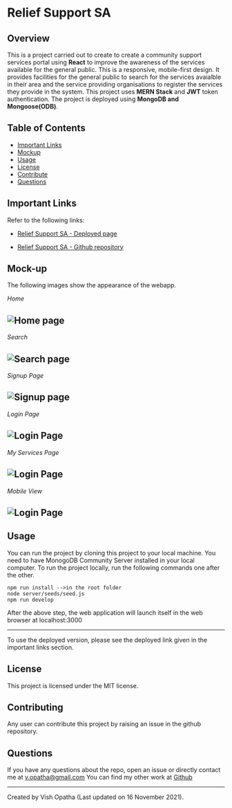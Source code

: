 # Relief Support SA

## Overview

This is a project carried out to create to create a community support services portal using **React** to improve the awareness of the services available for the general public.  This is a responsive, mobile-first design. It provides facilities for the general public to search for the services avaialble in their area and the service providing organisations to register the services they provide in the system. This project uses **MERN Stack** and **JWT** token authentication. The project is deployed using **MongoDB and Mongoose(ODB)**.

## Table of Contents

- [Important Links](#Important-Links)
- [Mockup](#Mockup)
- [Usage](#Usage)
- [License](#License)
- [Contribute](#Contributing)
- [Questions](#Questions)


## Important Links

Refer to the following links:

- [Relief Support SA - Deployed page](https://relief-support-sa.herokuapp.com/)

- [Relief Support SA - Github repository](https://github.com/vish-opatha/community-support-portal)

## Mock-up

The following images show the appearance of the webapp.

*Home*

## ![Home page](./readme_images/image3.png)


*Search*

## ![Search page](./readme_images/image5.png)


*Signup Page*

## ![Signup page](./readme_images/image2.png)


*Login Page*

## ![Login Page](./readme_images/image6.png)


*My Services Page*

## ![Login Page](./readme_images/image1.png)

*Mobile View*

## ![Login Page](./readme_images/image4.png)

## Usage

You can run the project by cloning this project to your local machine. You need to have MonogoDB Community Server installed in your local computer. To run the project locally, run the following commands one after the other.

```
npm run install -->in the root folder
node server/seeds/seed.js
npm run develop
```

After the above step, the web application will launch itself in the web browser at localhost:3000

---
To use the deployed version, please see the deployed link given in the important links section.

## License

This project is licensed under the MIT license.

## Contributing

Any user can contribute this project by raising an issue in the github repository.

## Questions

If you have any questions about the repo, open an issue or directly contact me at <v.opatha@gmail.com> You can find my other work at [Github](https://github.com/vish-op)

---

Created by Vish Opatha (Last updated on 16 November 2021).
